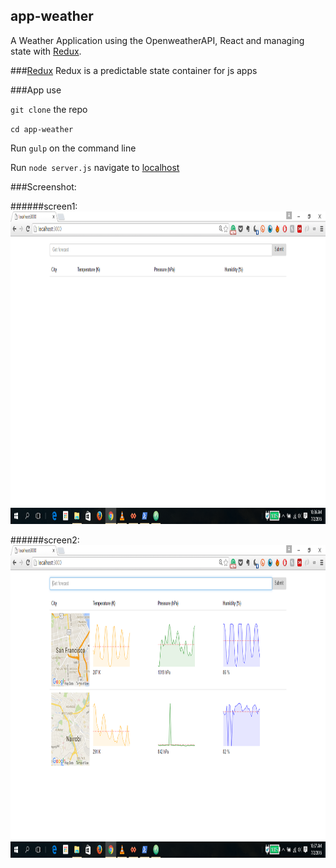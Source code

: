 ## app-weather

A Weather Application using the OpenweatherAPI, React and managing state with [Redux](http://redux.js.org/).

###[Redux](http://redux.js.org/)
Redux is a predictable state container for js apps

###App use

`git clone` the repo

`cd app-weather`

Run `gulp` on the command line

Run `node server.js` navigate to [localhost](http://localhost:3000)

###Screenshot:

######screen1:
<img src="https://github.com/klintg/app-weather/blob/master/dist/img/screenshot.png" height="500" width="900" /> 


######screen2:
<img src="https://github.com/klintg/app-weather/blob/master/dist/img/screenshot1.png" height="500" width="900" />
